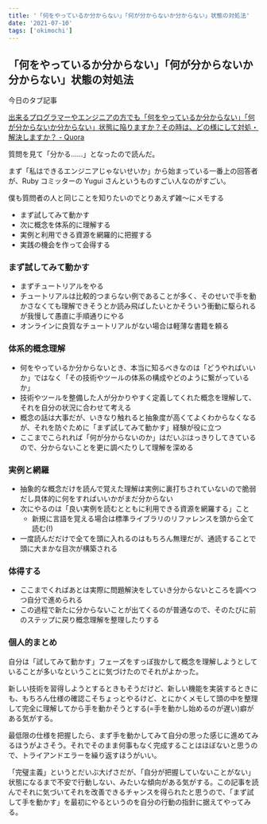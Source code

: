 ```yaml
---
title: '「何をやっているか分からない」「何が分からないか分からない」状態の対処法'
date: '2021-07-10'
tags: ['okimochi']
---
```


## 「何をやっているか分からない」「何が分からないか分からない」状態の対処法

今日のタブ記事

[出来るプログラマーやエンジニアの方でも「何をやっているか分からない」「何が分からないか分からない」状態に陥りますか？その時は、どの様にして対処・解決しますか？ \- Quora](https://jp.quora.com/%E5%87%BA%E6%9D%A5%E3%82%8B%E3%83%97%E3%83%AD%E3%82%B0%E3%83%A9%E3%83%9E%E3%83%BC%E3%82%84%E3%82%A8%E3%83%B3%E3%82%B8%E3%83%8B%E3%82%A2%E3%81%AE%E6%96%B9%E3%81%A7%E3%82%82-%E4%BD%95%E3%82%92%E3%82%84%E3%81%A3)

質問を見て「分かる……」となったので読んだ。

まず「私はできるエンジニアじゃないせいか」から始まっている一番上の回答者が、Ruby コミッターの Yugui さんというものすごい人なのがすごい。

僕も質問者の人と同じことを知りたいのでとりあえず雑〜にメモする

- まず試してみて動かす
- 次に概念を体系的に理解する
- 実例と利用できる資源を網羅的に把握する
- 実践の機会を作って会得する

### まず試してみて動かす

- まずチュートリアルをやる
- チュートリアルは比較的つまらない例であることが多く、そのせいで手を動かさなくても理解できそうとか読み飛ばしたいとかそういう衝動に駆られるが我慢して愚直に手順通りにやる
- オンラインに良質なチュートリアルがない場合は軽薄な書籍を頼る

### 体系的概念理解

- 何をやっているか分からないとき、本当に知るべきなのは「どうやればいいか」ではなく「その技術やツールの体系の構成やどのように繋がっているか」
- 技術やツールを整備した人が分かりやすく定義してくれた概念を理解して、それを自分の状況に合わせて考える
- 概念の話は大事だが、いきなり触れると抽象度が高くてよくわからなくなるが、それを防ぐために「まず試してみて動かす」経験が役に立つ
- ここまでこられれば「何が分からないのか」はだいぶはっきりしてきているので、分からないことを更に調べたりして理解を深める

### 実例と網羅

- 抽象的な概念だけを読んで覚えた理解は実例に裏打ちされていないので脆弱だし具体的に何をすればいいかがまだ分からない
- 次にやるのは「良い実例を読むとともに利用できる資源を網羅する」こと
  - 新規に言語を覚える場合は標準ライブラリのリファレンスを頭から全て読む(!)
- 一度読んだだけで全てを頭に入れるのはもちろん無理だが、通読することで頭に大まかな目次が構築される

### 体得する

- ここまでくればあとは実際に問題解決をしていき分からないところを調べつつ自分で進められる
- この過程で新たに分からないことが出てくるのが普通なので、そのたびに前のステップに戻り概念理解を整理したりする

### 個人的まとめ

自分は「試してみて動かす」フェーズをすっぽ抜かして概念を理解しようとしていることが多いなということに気づけたのでそれがよかった。

新しい技術を習得しようとするときもそうだけど、新しい機能を実装するときにも、もちろん仕様の確認こそちょっとやるけど、とにかくメモして頭の中を整理して完全に理解してから手を動かそうとする(=手を動かし始めるのが遅い)癖がある気がする。

最低限の仕様を把握したら、まず手を動かしてみて自分の思った感じに進めてみるほうがよさそう。それでそのまま何事もなく完成することはほぼないと思うので、トライアンドエラーを繰り返すほうがいい。

「完璧主義」というとだいぶ大げさだが、「自分が把握していないことがない」状態になるまで不安で行動しない、みたいな傾向がある気がする。この記事を読んでそれに気づいてそれを改善できるチャンスを得られたと思うので、「まず試して手を動かす」を最初にやるというのを自分の行動の指針に据えてやってみる。
